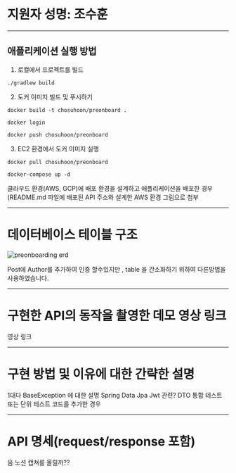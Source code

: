 # 지원자 성명: 조수훈 

---


## 애플리케이션 실행 방법
1. 로컬에서 프로젝트를 빌드

  ```./gradlew build```

2. 도커 이미지 빌드 및 푸시하기

```docker build -t chosuhoon/preonboard .```

```docker login```

```docker push chosuhoon/preonboard```


3. EC2 환경에서 도커 이미지 실행

```docker pull chosuhoon/preonboard```

```docker-compose up -d```


클라우드 환경(AWS, GCP)에 배포 환경을 설계하고 애플리케이션을 배포한 경우 (README.md 파일에 배포된 API 주소와 설계한 AWS 환경 그림으로 첨부


---

# 데이터베이스 테이블 구조

![preonboarding erd](https://github.com/s2hoon/wanted-pre-onboarding-backend/assets/82464990/1c1062f7-b510-438d-bddd-e73c6bc0a2f3)

Post에 Author를 추가하여 인증 할수있지만 , table 을 간소화하기 위하여 다른방법을 사용하였습니다.



---

# 구현한 API의 동작을 촬영한 데모 영상 링크
영상 링크


---

# 구현 방법 및 이유에 대한 간략한 설명
1대다
BaseException 에 대한 설명
Spring Data Jpa
Jwt 관련?
DTO
통합 테스트 또는 단위 테스트 코드를 추가한 경우


---

# API 명세(request/response 포함)
음 노션 캡쳐를 올릴까??
